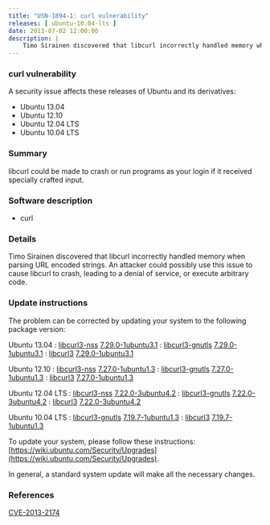 ```yaml
---
title: "USN-1894-1: curl vulnerability"
releases: [ ubuntu-10.04-lts ]
date: 2013-07-02 12:00:00
description: |
    Timo Sirainen discovered that libcurl incorrectly handled memory when parsing URL encoded strings. An attacker could possibly use this issue to cause libcurl to crash, leading to a denial of service, or execute arbitrary code. 
--- 
```

 
### curl vulnerability

A security issue affects these releases of Ubuntu and its derivatives:

* Ubuntu 13.04
* Ubuntu 12.10
* Ubuntu 12.04 LTS
* Ubuntu 10.04 LTS

### Summary

libcurl could be made to crash or run programs as your login if it received specially crafted input.

### Software description

* curl 

### Details

Timo Sirainen discovered that libcurl incorrectly handled memory when parsing URL encoded strings. An attacker could possibly use this issue to cause libcurl to crash, leading to a denial of service, or execute arbitrary code. 

### Update instructions

The problem can be corrected by updating your system to the following package version:

Ubuntu 13.04
 : [libcurl3-nss](https://launchpad.net/ubuntu/+source/curl) <span> [7.29.0-1ubuntu3.1](https://launchpad.net/ubuntu/+source/curl/7.29.0-1ubuntu3.1) </span> 
 : [libcurl3-gnutls](https://launchpad.net/ubuntu/+source/curl) <span> [7.29.0-1ubuntu3.1](https://launchpad.net/ubuntu/+source/curl/7.29.0-1ubuntu3.1) </span> 
 : [libcurl3](https://launchpad.net/ubuntu/+source/curl) <span> [7.29.0-1ubuntu3.1](https://launchpad.net/ubuntu/+source/curl/7.29.0-1ubuntu3.1) </span> 

Ubuntu 12.10
 : [libcurl3-nss](https://launchpad.net/ubuntu/+source/curl) <span> [7.27.0-1ubuntu1.3](https://launchpad.net/ubuntu/+source/curl/7.27.0-1ubuntu1.3) </span> 
 : [libcurl3-gnutls](https://launchpad.net/ubuntu/+source/curl) <span> [7.27.0-1ubuntu1.3](https://launchpad.net/ubuntu/+source/curl/7.27.0-1ubuntu1.3) </span> 
 : [libcurl3](https://launchpad.net/ubuntu/+source/curl) <span> [7.27.0-1ubuntu1.3](https://launchpad.net/ubuntu/+source/curl/7.27.0-1ubuntu1.3) </span> 

Ubuntu 12.04 LTS
 : [libcurl3-nss](https://launchpad.net/ubuntu/+source/curl) <span> [7.22.0-3ubuntu4.2](https://launchpad.net/ubuntu/+source/curl/7.22.0-3ubuntu4.2) </span> 
 : [libcurl3-gnutls](https://launchpad.net/ubuntu/+source/curl) <span> [7.22.0-3ubuntu4.2](https://launchpad.net/ubuntu/+source/curl/7.22.0-3ubuntu4.2) </span> 
 : [libcurl3](https://launchpad.net/ubuntu/+source/curl) <span> [7.22.0-3ubuntu4.2](https://launchpad.net/ubuntu/+source/curl/7.22.0-3ubuntu4.2) </span> 

Ubuntu 10.04 LTS
 : [libcurl3-gnutls](https://launchpad.net/ubuntu/+source/curl) <span> [7.19.7-1ubuntu1.3](https://launchpad.net/ubuntu/+source/curl/7.19.7-1ubuntu1.3) </span> 
 : [libcurl3](https://launchpad.net/ubuntu/+source/curl) <span> [7.19.7-1ubuntu1.3](https://launchpad.net/ubuntu/+source/curl/7.19.7-1ubuntu1.3) </span> 

To update your system, please follow these instructions: [https://wiki.ubuntu.com/Security/Upgrades](https://wiki.ubuntu.com/Security/Upgrades).

In general, a standard system update will make all the necessary changes. 

### References

 [CVE-2013-2174](http://people.ubuntu.com/~ubuntu-security/cve/CVE-2013-2174)
 
